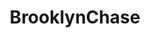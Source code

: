---
title: BrooklynChase
crosslinks:
- livven
- titfuck
- TheHottestPornStars
- cumcoveredfucking
---